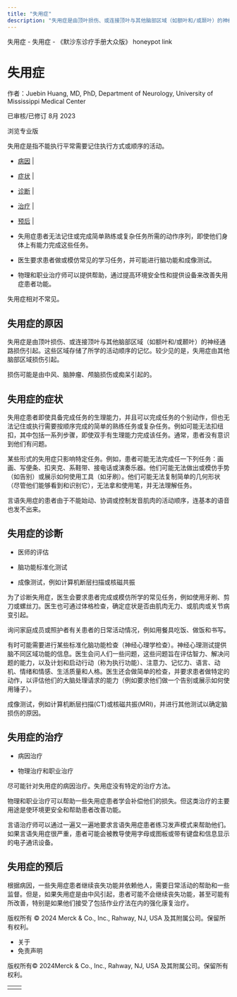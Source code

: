 ```yaml
---
title: "失用症"
description: "失用症是由顶叶损伤、或连接顶叶与其他脑部区域（如额叶和/或颞叶）的神经通路损伤引起。这些区域存储了所学的活动顺序的记忆。较少见的是，失用症由其他脑部区域损伤引起。"
---
```


﻿失用症 \- 失用症 \- 《默沙东诊疗手册大众版》 honeypot link

# 失用症

作者：Juebin Huang, MD, PhD, Department of Neurology, University of Mississippi Medical
Center

已审核/已修订 8月 2023

浏览专业版

失用症是指不能执行平常需要记住执行方式或顺序的活动。

- [病因](#病因_v34905713_zh) \|
- [症状](#症状_v26414486_zh) \|
- [诊断](#诊断_v26414492_zh) \|
- [治疗](#治疗_v26414505_zh) \|
- [预后](#预后_v34905717_zh) \|

- 失用症患者无法记住或完成简单熟练或复杂任务所需的动作序列，即使他们身体上有能力完成这些任务。

- 医生要求患者做或模仿常见的学习任务，并可能进行脑功能和成像测试。

- 物理和职业治疗师可以提供帮助，通过提高环境安全性和提供设备来改善失用症患者功能。


失用症相对不常见。

## 失用症的原因

失用症是由顶叶损伤、或连接顶叶与其他脑部区域（如额叶和/或颞叶）的神经通路损伤引起。这些区域存储了所学的活动顺序的记忆。较少见的是，失用症由其他脑部区域损伤引起。

损伤可能是由中风、脑肿瘤、颅脑损伤或痴呆引起的。

## 失用症的症状

失用症患者即使具备完成任务的生理能力，并且可以完成任务的个别动作，但也无法记住或执行需要按顺序完成的简单的熟练任务或复杂任务。例如可能无法扣纽扣，其中包括一系列步骤，即使双手有生理能力完成该任务。通常，患者没有意识到他们有问题。

某些形式的失用症只影响特定任务。例如，患者可能无法完成任一下列任务：画画、写便条、扣夹克、系鞋带、接电话或演奏乐器。他们可能无法做出或模仿手势（如告别）或展示如何使用工具（如牙刷）。他们可能无法复制简单的几何形状（尽管他们能够看到和识别它），无法拿和使用笔，并无法理解任务。

言语失用症的患者由于不能始动、协调或控制发音肌肉的活动顺序，连基本的语音也发不出来。

## 失用症的诊断

- 医师的评估

- 脑功能标准化测试

- 成像测试，例如计算机断层扫描或核磁共振


为了诊断失用症，医生会要求患者完成或模仿所学的常见任务，例如使用牙刷、剪刀或螺丝刀。医生也可通过体格检查，确定症状是否由肌肉无力、或肌肉或关节病变引起。

询问家庭成员或照护者有关患者的日常活动情况，例如用餐具吃饭、做饭和书写。

有时可能需要进行某些标准化脑功能检查（神经心理学检查）。神经心理测试提供脑不同区域功能的信息。医生会问人们一些问题，这些问题旨在评估智力、解决问题的能力，以及计划和启动行动（称为执行功能）、注意力、记忆力、语言、动机、情绪和情感、生活质量和人格。医生还会做简单的检查，并要求患者做特定的动作，以评估他们的大脑处理请求的能力（例如要求他们做一个告别或展示如何使用锤子）。

成像测试，例如计算机断层扫描(CT)或核磁共振(MRI)，并进行其他测试以确定脑损伤的原因。

## 失用症的治疗

- 病因治疗

- 物理治疗和职业治疗


尽可能针对失用症的病因治疗。失用症没有特定的治疗方法。

物理和职业治疗可以帮助一些失用症患者学会补偿他们的损失。但这类治疗的主要用途是使环境更安全和帮助患者改善功能。

言语治疗师可以通过一遍又一遍地要求言语失用症患者练习发声模式来帮助他们。如果言语失用症很严重，患者可能会被教导使用字母或图板或带有键盘和信息显示的电子通讯设备。

## 失用症的预后

根据病因，一些失用症患者继续丧失功能并依赖他人，需要日常活动的帮助和一些监督。但是，如果失用症是由中风引起，患者可能不会继续丧失功能，甚至可能有所改善，特别是如果他们接受了包括作业疗法在内的强化康复治疗。



版权所有 © 2024
Merck & Co., Inc., Rahway, NJ, USA 及其附属公司。保留所有权利。

- 关于
- 免责声明

版权所有© 2024Merck & Co., Inc., Rahway, NJ, USA 及其附属公司。保留所有权利。

|     |     |
| --- | --- |
|  |  |